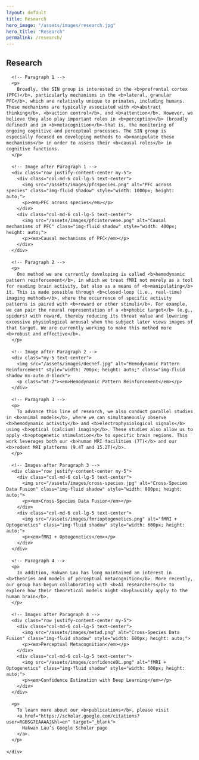 ```yaml
---
layout: default
title: Research
hero_image: "/assets/images/research.jpg"
hero_title: "Research"
permalink: /research/
---
```

<!-- Research Section -->
<section class="about-section">
  <div class="container">
    <div class="custom-container">
      <h2 class="section-title"><span>Research</span></h2>

      <!-- Paragraph 1 -->
      <p>
        Broadly, the SIN group is interested in the <b>prefrontal cortex (PFC)</b>, particularly mechanisms in the <b>lateral, granular PFC</b>, which are relatively unique to primates, including humans. These mechanisms are typically associated with <b>abstract thinking</b>, <b>action control</b>, and <b>attention</b>. However, we believe they also play important roles in <b>perception</b> (broadly defined) and in <b>metacognition</b>—that is, the monitoring of ongoing cognitive and perceptual processes. The SIN group is especially focused on developing methods to <b>manipulate these mechanisms</b> in order to assess their <b>causal roles</b> in cognitive functions.
      </p>

      <!-- Image after Paragraph 1 -->
      <div class="row justify-content-center my-5">
        <div class="col-md-6 col-lg-5 text-center">
          <img src="/assets/images/pfcspecies.png" alt="PFC across species" class="img-fluid shadow" style="width: 1000px; height: auto;">
          <p><em>PFC across species</em></p>
        </div>
        <div class="col-md-6 col-lg-5 text-center">
          <img src="/assets/images/pfcintervene.png" alt="Causal mechanisms of PFC" class="img-fluid shadow" style="width: 400px; height: auto;">
          <p><em>Causal mechanisms of PFC</em></p>
        </div>
      </div>

      <!-- Paragraph 2 -->
      <p>
        One method we are currently developing is called <b>hemodynamic pattern reinforcement</b>, in which we treat fMRI not merely as a tool for reading brain activity, but also as a means of <b>manipulating</b> it. This is made possible through <b>closed-loop (i.e., real-time) imaging methods</b>, where the occurrence of specific activity patterns is paired with <b>reward or other stimuli</b>. For example, we can pair the neural representation of a <b>phobic target</b> (e.g., spiders) with reward, thereby reducing its threat value and lowering excessive physiological arousal when the subject later views images of that target. We are currently working to make this method more <b>robust and effective</b>.
      </p>

      <!-- Image after Paragraph 2 -->
      <div class="my-5 text-center">
        <img src="/assets/images/decnef.jpg" alt="Hemodynamic Pattern Reinforcement" style="width: 700px; height: auto;" class="img-fluid shadow mx-auto d-block">
        <p class="mt-2"><em>Hemodynamic Pattern Reinforcement</em></p>
      </div>

      <!-- Paragraph 3 -->
      <p>
        To advance this line of research, we also conduct parallel studies in <b>animal models</b>, where we can simultaneously observe <b>hemodynamic activity</b> and <b>electrophysiological signals</b> using <b>optical (calcium) imaging</b>. These studies also allow us to apply <b>optogenetic stimulation</b> to specific brain regions. This work leverages both our <b>human MRI facilities (7T)</b> and our <b>rodent MRI platforms (9.4T and 15.2T)</b>.
      </p>

      <!-- Images after Paragraph 3 -->
      <div class="row justify-content-center my-5">
        <div class="col-md-6 col-lg-5 text-center">
          <img src="/assets/images/cross-species.jpg" alt="Cross-Species Data Fusion" class="img-fluid shadow" style="width: 800px; height: auto;">
          <p><em>Cross-Species Data Fusion</em></p>
        </div>
        <div class="col-md-6 col-lg-5 text-center">
          <img src="/assets/images/fmrioptogenetics.png" alt="fMRI + Optogenetics" class="img-fluid shadow" style="width: 600px; height: auto;">
          <p><em>fMRI + Optogenetics</em></p>
        </div>
      </div>

      <!-- Paragraph 4 -->
      <p>
        In addition, Hakwan Lau has long maintained an interest in <b>theories and models of perceptual metacognition</b>. More recently, our group has begun collaborating with <b>AI researchers</b> to explore how their theoretical models might <b>plausibly apply to the human brain</b>.
      </p>

      <!-- Images after Paragraph 4 -->
      <div class="row justify-content-center my-5">
        <div class="col-md-6 col-lg-5 text-center">
          <img src="/assets/images/metad.png" alt="Cross-Species Data Fusion" class="img-fluid shadow" style="width: 600px; height: auto;">
          <p><em>Perceptual Metacognition</em></p>
        </div>
        <div class="col-md-6 col-lg-5 text-center">
          <img src="/assets/images/confidenceDL.png" alt="fMRI + Optogenetics" class="img-fluid shadow" style="width: 600px; height: auto;">
          <p><em>Confidence Estimation with Deep Learning</em></p>
        </div>
      </div>

      <p>
        To learn more about our <b>publications</b>, please visit
        <a href="https://scholar.google.com/citations?user=RGBSG7EAAAAJ&hl=en" target="_blank">
          Hakwan Lau’s Google Scholar page
        </a>.
      </p>

    </div>
  </div>
</section>
